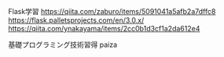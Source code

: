 Flask学習
https://qiita.com/zaburo/items/5091041a5afb2a7dffc8
https://flask.palletsprojects.com/en/3.0.x/
https://qiita.com/ynakayama/items/2cc0b1d3cf1a2da612e4

基礎プログラミング技術習得
paiza